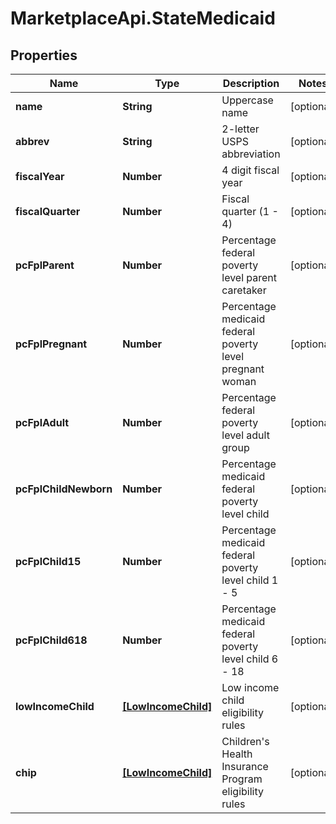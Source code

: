 # MarketplaceApi.StateMedicaid

## Properties
Name | Type | Description | Notes
------------ | ------------- | ------------- | -------------
**name** | **String** | Uppercase name | [optional] 
**abbrev** | **String** | 2-letter USPS abbreviation | [optional] 
**fiscalYear** | **Number** | 4 digit fiscal year | [optional] 
**fiscalQuarter** | **Number** | Fiscal quarter (1 - 4) | [optional] 
**pcFplParent** | **Number** | Percentage federal poverty level parent caretaker | [optional] 
**pcFplPregnant** | **Number** | Percentage medicaid federal poverty level pregnant woman | [optional] 
**pcFplAdult** | **Number** | Percentage federal poverty level adult group | [optional] 
**pcFplChildNewborn** | **Number** | Percentage medicaid federal poverty level child | [optional] 
**pcFplChild15** | **Number** | Percentage medicaid federal poverty level child 1 - 5 | [optional] 
**pcFplChild618** | **Number** | Percentage medicaid federal poverty level child 6 - 18 | [optional] 
**lowIncomeChild** | [**[LowIncomeChild]**](LowIncomeChild.md) | Low income child eligibility rules | [optional] 
**chip** | [**[LowIncomeChild]**](LowIncomeChild.md) | Children's Health Insurance Program eligibility rules | [optional] 


